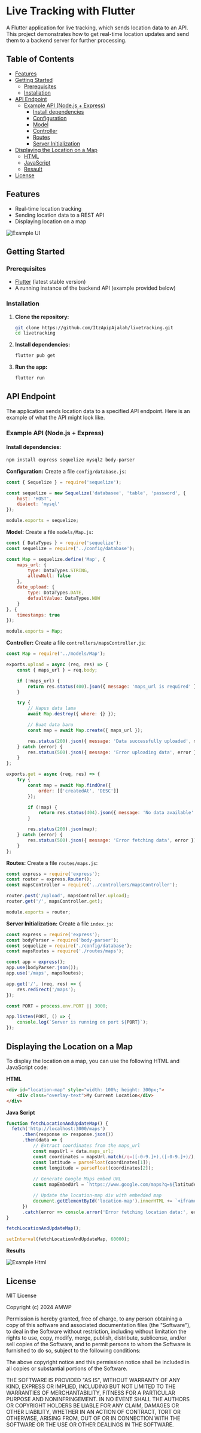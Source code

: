 # Live Tracking with Flutter

A Flutter application for live tracking, which sends location data to an API. This project demonstrates how to get real-time location updates and send them to a backend server for further processing.

## Table of Contents

- [Features](#features)
- [Getting Started](#getting-started)
  - [Prerequisites](#prerequisites)
  - [Installation](#installation)
- [API Endpoint](#api-endpoint)
  - [Example API (Node.js + Express)](#example-api-nodejs--express)
    - [Install dependencies](#install-dependencies)
    - [Configuration](#configuration)
    - [Model](#model)
    - [Controller](#controller)
    - [Routes](#routes)
    - [Server Initialization](#server-initialization)
- [Displaying the Location on a Map](#displaying-the-location-on-a-map)
  - [HTML](#html)
  - [JavaScript](#javascript)
  - [Resault](#resaults)
- [License](#license)

## Features

- Real-time location tracking
- Sending location data to a REST API
- Displaying location on a map


![Example UI](https://i.ibb.co/wNKVT7X/example.png)

## Getting Started

### Prerequisites

- [Flutter](https://flutter.dev/docs/get-started/install) (latest stable version)
- A running instance of the backend API (example provided below)

### Installation

1. **Clone the repository:**
    ```bash
    git clone https://github.com/ItzApipAjalah/livetracking.git
    cd livetracking
    ```

2. **Install dependencies:**
    ```bash
    flutter pub get
    ```

3. **Run the app:**
    ```bash
    flutter run
    ```

## API Endpoint

The application sends location data to a specified API endpoint. Here is an example of what the API might look like.

### Example API (Node.js + Express)

#### **Install dependencies:**
```bash
npm install express sequelize mysql2 body-parser
```

**Configuration:**
Create a file `config/database.js`:

```js
const { Sequelize } = require('sequelize');

const sequelize = new Sequelize('databasee', 'table', 'password', {
    host: 'HOST',
    dialect: 'mysql'
});

module.exports = sequelize;
```

**Model:**
Create a file `models/Map.js`:

```js
const { DataTypes } = require('sequelize');
const sequelize = require('../config/database');

const Map = sequelize.define('Map', {
    maps_url: {
        type: DataTypes.STRING,
        allowNull: false
    },
    date_upload: {
        type: DataTypes.DATE,
        defaultValue: DataTypes.NOW
    }
}, {
    timestamps: true
});

module.exports = Map;
```

**Controller:**
Create a file `controllers/mapsController.js`:

```js
const Map = require('../models/Map');

exports.upload = async (req, res) => {
    const { maps_url } = req.body;

    if (!maps_url) {
        return res.status(400).json({ message: 'maps_url is required' });
    }

    try {
        // Hapus data lama
        await Map.destroy({ where: {} });

        // Buat data baru
        const map = await Map.create({ maps_url });

        res.status(200).json({ message: 'Data successfully uploaded', map });
    } catch (error) {
        res.status(500).json({ message: 'Error uploading data', error });
    }
};

exports.get = async (req, res) => {
    try {
        const map = await Map.findOne({
            order: [['createdAt', 'DESC']]
        });

        if (!map) {
            return res.status(404).json({ message: 'No data available' });
        }

        res.status(200).json(map);
    } catch (error) {
        res.status(500).json({ message: 'Error fetching data', error });
    }
};
```

**Routes:**
Create a file `routes/maps.js`:

```js
const express = require('express');
const router = express.Router();
const mapsController = require('../controllers/mapsController');

router.post('/upload', mapsController.upload);
router.get('/', mapsController.get);

module.exports = router;
```

**Server Initialization:**
Create a file `index.js`:

```js
const express = require('express');
const bodyParser = require('body-parser');
const sequelize = require('./config/database');
const mapsRoutes = require('./routes/maps');

const app = express();
app.use(bodyParser.json());
app.use('/maps', mapsRoutes);

app.get('/', (req, res) => {
    res.redirect('/maps');
});

const PORT = process.env.PORT || 3000;

app.listen(PORT, () => {
    console.log(`Server is running on port ${PORT}`);
});

```

## Displaying the Location on a Map

To display the location on a map, you can use the following HTML and JavaScript code:

**HTML**

```html
<div id="location-map" style="width: 100%; height: 300px;">
    <div class="overlay-text">My Current Location</div>
</div>

```

**Java Script**

```js
function fetchLocationAndUpdateMap() {
  fetch('http://localhost:3000/maps')
      .then(response => response.json())
      .then(data => {
          // Extract coordinates from the maps_url
          const mapsUrl = data.maps_url;
          const coordinates = mapsUrl.match(/q=([-0-9.]+),([-0-9.]+)/);
          const latitude = parseFloat(coordinates[1]);
          const longitude = parseFloat(coordinates[2]);
          
          // Generate Google Maps embed URL
          const mapEmbedUrl = `https://www.google.com/maps?q=${latitude},${longitude}&output=embed`;

          // Update the location-map div with embedded map
          document.getElementById('location-map').innerHTML += `<iframe frameborder="0" style="border:0;" allowfullscreen loading="lazy" src="${mapEmbedUrl}"></iframe>`;
      })
      .catch(error => console.error('Error fetching location data:', error));
}

fetchLocationAndUpdateMap();

setInterval(fetchLocationAndUpdateMap, 60000); 

```

**Results**

![Example Html](https://i.ibb.co.com/pjJzzWH/examplehtml.png)

## License

MIT License

Copyright (c) 2024 AMWP

Permission is hereby granted, free of charge, to any person obtaining a copy
of this software and associated documentation files (the "Software"), to deal
in the Software without restriction, including without limitation the rights
to use, copy, modify, merge, publish, distribute, sublicense, and/or sell
copies of the Software, and to permit persons to whom the Software is
furnished to do so, subject to the following conditions:

The above copyright notice and this permission notice shall be included in all
copies or substantial portions of the Software.

THE SOFTWARE IS PROVIDED "AS IS", WITHOUT WARRANTY OF ANY KIND, EXPRESS OR
IMPLIED, INCLUDING BUT NOT LIMITED TO THE WARRANTIES OF MERCHANTABILITY,
FITNESS FOR A PARTICULAR PURPOSE AND NONINFRINGEMENT. IN NO EVENT SHALL THE
AUTHORS OR COPYRIGHT HOLDERS BE LIABLE FOR ANY CLAIM, DAMAGES OR OTHER
LIABILITY, WHETHER IN AN ACTION OF CONTRACT, TORT OR OTHERWISE, ARISING FROM,
OUT OF OR IN CONNECTION WITH THE SOFTWARE OR THE USE OR OTHER DEALINGS IN THE
SOFTWARE.
